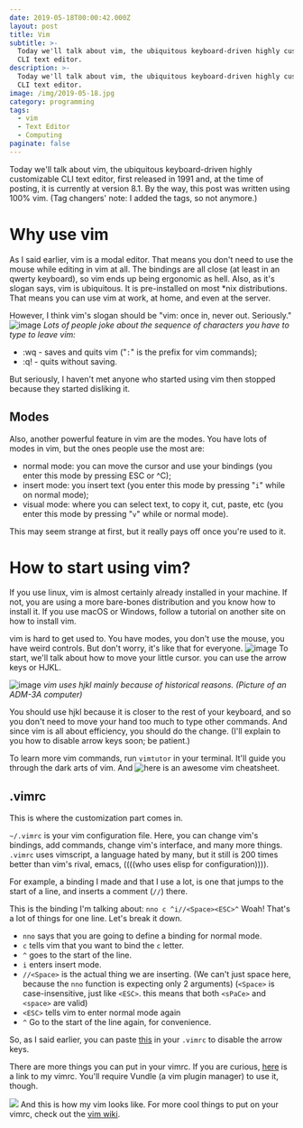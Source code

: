 ```yaml
---
date: 2019-05-18T00:00:42.000Z
layout: post
title: Vim
subtitle: >-
  Today we'll talk about vim, the ubiquitous keyboard-driven highly customizable
  CLI text editor.
description: >-
  Today we'll talk about vim, the ubiquitous keyboard-driven highly customizable
  CLI text editor.
image: /img/2019-05-18.jpg
category: programming
tags:
  - vim
  - Text Editor
  - Computing
paginate: false
---
```


Today we'll talk about vim, the ubiquitous keyboard-driven highly customizable CLI text editor, first released in 1991 and, at the time of posting, it is currently at version 8.1.
By the way, this post was written using 100% vim. (Tag changers' note: I added the tags, so not anymore.)

# Why use vim
As I said earlier, vim is a modal editor. That means you don't need to use the mouse while editing in vim at all. The bindings are all close (at least in an qwerty keyboard), so vim ends up being ergonomic as hell.
Also, as it's slogan says, vim is ubiquitous. It is pre-installed on most \*nix distributions. That means you can use vim at work, at home, and even at the server.

However, I think vim's slogan should be "vim: once in, never out. Seriously."
![image](https://cdn-images-1.medium.com/max/1600/1*QMxXfk6wJD_cw6fXWRu_fQ.png)
*Lots of people joke about the sequence of characters you have to type to leave vim:*
- :wq - saves and quits vim ("`:`" is the prefix for vim commands);
- :q! - quits without saving.

But seriously, I haven't met anyone who started using vim then stopped because they started disliking it.
## Modes
Also, another powerful feature in vim are the modes. You have lots of modes in vim, but the ones people use the most are:
- normal mode: you can move the cursor and use your bindings (you enter this mode by pressing ESC or ^C);
- insert mode: you insert text (you enter this mode by pressing "`i`" while on normal mode);
- visual mode: where you can select text, to copy it, cut, paste, etc (you enter this mode by pressing "`v`" while or normal mode).

This may seem strange at first, but it really pays off once you're used to it.
# How to start using vim?
If you use linux, vim is almost certainly already installed in your machine. If not, you are using a more bare-bones distribution and you know how to install it.
If you use macOS or Windows, follow a tutorial on another site on how to install vim.

vim is hard to get used to. You have modes, you don't use the mouse, you have weird controls. But don't worry, it's like that for everyone.
![image](https://pascalprecht.github.io/images/vim-learn-curve.jpg)
To start, we'll talk about how to move your little cursor. you can use the arrow keys or HJKL.

![image](https://catonmat.net/images/why-vim-uses-hjkl/adm-3a-hjkl-keyboard.jpg)
*vim uses hjkl mainly because of historical reasons. (Picture of an ADM-3A computer)*

You should use hjkl because it is closer to the rest of your keyboard, and so you don't need to move your hand too much to type other commands. And since vim is all about efficiency, you should do the change. (I'll explain to you how to disable arrow keys soon; be patient.)

To learn more vim commands, run `vimtutor` in your terminal. It'll guide you through the dark arts of vim.
And ![here](https://vim.rtorr.com/) is an awesome vim cheatsheet.

## .vimrc
This is where the customization part comes in.

`~/.vimrc` is your vim configuration file. Here, you can change vim's bindings, add commands, change vim's interface, and many more things.
`.vimrc` uses vimscript, a language hated by many, but it still is 200 times better than vim's rival, emacs, ((((who uses elisp for configuration)))).

For example, a binding I made and that I use a lot, is one that jumps to the start of a line, and inserts a comment (`//`) there.

This is the binding I'm talking about: `nno c ^i//<Space><ESC>^`
Woah! That's a lot of things for one line. Let's break it down.

- `nno` says that you are going to define a binding for normal mode.
- `c` tells vim that you want to bind the `c` letter.
- `^`  goes to the start of the line.
- `i` enters insert mode.
- `//<Space>` is the actual thing we are inserting. (We can't just space here, because the `nno` function is expecting only 2 arguments) (`<Space>` is case-insensitive, just like `<ESC>`. this means that both `<sPaCe>` and `<space>` are valid)
- `<ESC>` tells vim to enter normal mode again
- `^` Go to the start of the line again, for convenience.

So, as I said earlier, you can paste [this](https://pastebin.com/fLpmMhdu) in your `.vimrc` to disable the arrow keys.

There are more things you can put in your vimrc. If you are curious, [here](https://github.com/arsukeey/dotfiles/blob/master/.vimrc) is a link to my vimrc. You'll require Vundle (a vim plugin manager) to use it, though.

![](https://imgur.com/SJVnb8k.png)
And this is how my vim looks like.
For more cool things to put on your vimrc, check out the [vim wiki](https://vim.fandom.com/wiki/Best_Vim_Tips).